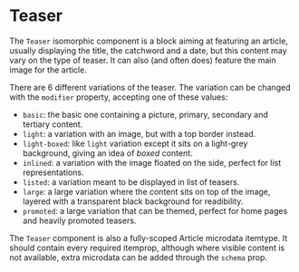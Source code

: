 # Teaser

The `Teaser` isomorphic component is a block aiming at featuring an article, usually displaying the title, the catchword and a date, but this content may vary on the type of teaser. It can also (and often does) feature the main image for the article.

There are 6 different variations of the teaser. The variation can be changed with the `modifier` property, accepting one of these values:

- `basic`: the basic one containing a picture, primary, secondary and
tertiary content.
- `light`: a variation with an image, but with a top border instead.
- `light-boxed`: like `light` variation except it sits on a light-grey
background, giving an idea of *boxed* content.
- `inlined`: a variation with the image floated on the side, perfect for list
representations.
- `listed`: a variation meant to be displayed in list of teasers.
- `large`: a large variation where the content sits on top of the image,
layered with a transparent black background for readibility.
- `promoted`: a large variation that can be themed, perfect for home pages
and heavily promoted teasers.

The `Teaser` component is also a fully-scoped Article microdata itemtype. It should contain every required itemprop, although where visible content is not available, extra microdata can be added through the `schema` prop.
